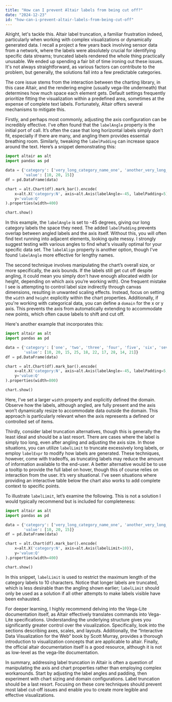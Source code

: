 ```yaml
---
title: "How can I prevent Altair labels from being cut off?"
date: "2024-12-23"
id: "how-can-i-prevent-altair-labels-from-being-cut-off"
---
```


Alright, let's tackle this. Altair label truncation, a familiar frustration indeed, particularly when working with complex visualizations or dynamically generated data. I recall a project a few years back involving sensor data from a network, where the labels were absolutely crucial for identifying specific data streams; truncated labels rendered the whole thing practically unusable. We ended up spending a fair bit of time ironing out these issues. It's not always straightforward, as various factors can contribute to the problem, but generally, the solutions fall into a few predictable categories.

The core issue stems from the interaction between the charting library, in this case Altair, and the rendering engine (usually vega-lite underneath) that determines how much space each element gets. Default settings frequently prioritize fitting the visualization within a predefined area, sometimes at the expense of complete text labels. Fortunately, Altair offers several mechanisms to mitigate this.

Firstly, and perhaps most commonly, adjusting the axis configuration can be incredibly effective. I've often found that the `labelAngle` property is the initial port of call. It’s often the case that long horizontal labels simply don’t fit, especially if there are many, and angling them provides essential breathing room. Similarly, tweaking the `labelPadding` can increase space around the text. Here’s a snippet demonstrating this:

```python
import altair as alt
import pandas as pd

data = {'category': ['very_long_category_name_one', 'another_very_long_category_name_two', 'a_third_long_name'],
        'value': [10, 20, 15]}
df = pd.DataFrame(data)

chart = alt.Chart(df).mark_bar().encode(
    x=alt.X('category:N', axis=alt.Axis(labelAngle=-45, labelPadding=5)),
    y='value:Q'
).properties(width=400)

chart.show()
```

In this example, the `labelAngle` is set to -45 degrees, giving our long category labels the space they need. The added `labelPadding` prevents overlap between angled labels and the axis itself. Without this, you will often find text running into adjacent elements, looking quite messy. I strongly suggest testing with various angles to find what's visually optimal for your specific data set. The `labelAlign` property is another option, though I’ve found `labelAngle` more effective for lengthy names.

The second technique involves manipulating the chart’s overall size, or more specifically, the axis bounds. If the labels still get cut off despite angling, it could mean you simply don't have enough allocated width (or height, depending on which axis you’re working with). One frequent mistake I see is attempting to control label size indirectly through canvas dimensions, resulting in unwanted scaling effects. Instead, focus on setting the `width` and `height` explicitly within the chart properties. Additionally, if you're working with categorical data, you can define a `domain` for the x or y axis. This prevents the axis from automatically extending to accommodate new points, which often cause labels to shift and cut off.

Here's another example that incorporates this:

```python
import altair as alt
import pandas as pd

data = {'category': ['one', 'two', 'three', 'four', 'five', 'six', 'seven', 'eight', 'nine', 'ten'],
        'value': [10, 20, 15, 25, 18, 22, 17, 28, 14, 21]}
df = pd.DataFrame(data)

chart = alt.Chart(df).mark_bar().encode(
    x=alt.X('category:N', axis=alt.Axis(labelAngle=-45, labelPadding=5, domain=['one', 'two', 'three', 'four', 'five', 'six', 'seven', 'eight', 'nine', 'ten'])),
    y='value:Q'
).properties(width=800)

chart.show()
```

Here, I've set a larger `width` property and explicitly defined the domain. Observe how the labels, although angled, are fully present and the axis won’t dynamically resize to accommodate data outside the domain. This approach is particularly relevant when the axis represents a defined or controlled set of items.

Thirdly, consider label truncation alternatives, though this is generally the least ideal and should be a last resort. There are cases where the label is simply too long, even after angling and adjusting the axis size. In those situations, you can utilize `labelLimit` to truncate excessively long labels, or employ `labelExpr` to modify how labels are generated. These techniques, however, come with tradeoffs, as truncating labels may reduce the amount of information available to the end-user. A better alternative would be to use a tooltip to provide the full label on hover, though this of course relies on interaction from the user. It’s very situational. I’ve seen situations where providing an interactive table below the chart also works to add complete context to specific points.

To illustrate `labelLimit`, let’s examine the following. This is not a solution I would typically recommend but is included for completeness:

```python
import altair as alt
import pandas as pd

data = {'category': ['very_long_category_name_one', 'another_very_long_category_name_two', 'a_third_long_name_again_really'],
        'value': [10, 20, 15]}
df = pd.DataFrame(data)

chart = alt.Chart(df).mark_bar().encode(
    x=alt.X('category:N', axis=alt.Axis(labelLimit=10)),
    y='value:Q'
).properties(width=400)

chart.show()
```

In this snippet, `labelLimit` is used to restrict the maximum length of the category labels to 10 characters. Notice that longer labels are truncated, which is less desirable than the angling shown earlier; `labelLimit` should only be used as a solution if all other attempts to make labels visible have been exhausted.

For deeper learning, I highly recommend delving into the Vega-Lite documentation itself, as Altair effectively translates commands into Vega-Lite specifications. Understanding the underlying structure gives you significantly greater control over the visualization. Specifically, look into the sections describing axes, scales, and layouts. Additionally, the “Interactive Data Visualization for the Web” book by Scott Murray, provides a thorough introduction to visualization concepts that are applicable to altair. Finally, the official altair documentation itself is a good resource, although it is not as low-level as the vega-lite documentation.

In summary, addressing label truncation in Altair is often a question of manipulating the axis and chart properties rather than employing complex workarounds. Start by adjusting the label angles and padding, then experiment with chart sizing and domain configurations. Label truncation should be a last resort. Focusing on these core techniques should prevent most label cut-off issues and enable you to create more legible and effective visualizations.
